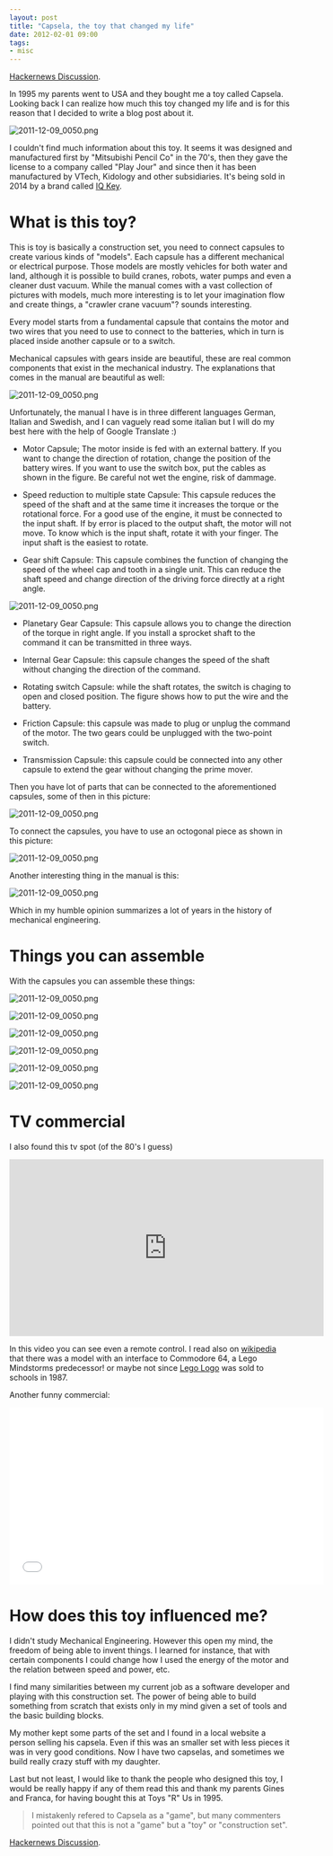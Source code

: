 ```yaml
---
layout: post
title: "Capsela, the toy that changed my life"
date: 2012-02-01 09:00
tags:
- misc
---
```


[Hackernews Discussion](https://news.ycombinator.com/item?id=8797905).

In 1995 my parents went to USA and they bought me a toy called Capsela. Looking back I can realize how much this toy changed my life and is for this reason that I decided to write a blog post about it.

![2011-12-09_0050.png](https://s3.amazonaws.com/joseoncode.com/img/capsela-01.png)

I couldn't find much information about this toy. It seems it was designed and manufactured first by "Mitsubishi Pencil Co" in the 70's, then they gave the license to a company called "Play Jour" and since then it has been manufactured by VTech, Kidology and other subsidiaries. It's being sold in 2014 by a brand called [IQ Key](http://iq-key.com/).

What is this toy?
=================

This is toy is basically a construction set, you need to connect capsules to create various kinds of "models". Each capsule has a different mechanical or electrical purpose. Those models are mostly vehicles for both water and land, although it is possible to build cranes, robots, water pumps and even a cleaner dust vacuum. While the manual comes with a vast collection of pictures with models, much more interesting is to let your imagination flow and create things, a "crawler crane vacuum"? sounds interesting.

Every model starts from a fundamental capsule that contains the motor and two wires that you need to use to connect to the batteries, which in turn is placed inside another capsule or to a switch.

Mechanical capsules with gears inside are beautiful, these are real common components that exist in the mechanical industry. The explanations that comes in the manual are beautiful as well:

![2011-12-09_0050.png](https://s3.amazonaws.com/joseoncode.com/img/capsela-02.jpg)

Unfortunately, the manual I have is in three different languages German, Italian and Swedish, and I can vaguely read some italian but I will do my best here with the help of Google Translate :)

*  Motor Capsule; The motor inside is fed with an external battery. If you want to change the direction of rotation, change the position of the battery wires. If you want to use the switch box, put the cables as shown in the figure. Be careful not wet the engine, risk of dammage.

*  Speed reduction to multiple state Capsule: This capsule reduces the speed of the shaft and at the same time it increases the torque or the rotational force. For a good use of the engine, it must be connected to the input shaft. If by error is placed to the output shaft, the motor will not move. To know which is the input shaft, rotate it with your finger. The input shaft is the easiest to rotate.

*  Gear shift Capsule: This capsule combines the function of changing the speed of the wheel cap and tooth in a single unit. This can reduce the shaft speed and change direction of the driving force directly at a right angle.

![2011-12-09_0050.png](https://s3.amazonaws.com/joseoncode.com/img/capsela-03.jpg)

*  Planetary Gear Capsule: This capsule allows you to change the direction of the torque in right angle. If you install a sprocket shaft to the command it can be transmitted in three ways.

*  Internal Gear Capsule: this capsule changes the speed of the shaft without changing the direction of the command.

*  Rotating switch Capsule: while the shaft rotates, the switch is chaging to open and closed position. The figure shows how to put the wire and the battery.

*  Friction Capsule: this capsule was made to plug or unplug the command of the motor. The two gears could be unplugged with the two-point switch.

*  Transmission Capsule: this capsule could be connected into any other capsule to extend the gear without changing the prime mover.

Then you have lot of parts that can be connected to the aforementioned capsules, some of then in this picture:

![2011-12-09_0050.png](https://s3.amazonaws.com/joseoncode.com/img/capsela-06.jpg)

To connect the capsules, you have to use an octogonal piece as shown in this picture:

![2011-12-09_0050.png](https://s3.amazonaws.com/joseoncode.com/img/capsela-04.jpg)


Another interesting thing in the manual is this:

![2011-12-09_0050.png](https://s3.amazonaws.com/joseoncode.com/img/capsela-05.jpg)

Which in my humble opinion summarizes a lot of years in the history of mechanical engineering.


Things you can assemble
=======================

With the capsules you can assemble these things:

![2011-12-09_0050.png](https://s3.amazonaws.com/joseoncode.com/img/capsela-07.jpg)

![2011-12-09_0050.png](https://s3.amazonaws.com/joseoncode.com/img/capsela-08.jpg)

![2011-12-09_0050.png](https://s3.amazonaws.com/joseoncode.com/img/capsela-09.jpg)

![2011-12-09_0050.png](https://s3.amazonaws.com/joseoncode.com/img/capsela-10.jpg)

![2011-12-09_0050.png](https://s3.amazonaws.com/joseoncode.com/img/capsela-10.jpg)

![2011-12-09_0050.png](https://s3.amazonaws.com/joseoncode.com/img/capsela-11.jpg)



TV commercial
==============

I also found this tv spot (of the 80's I guess)

<div class="video-container">
	<iframe frameborder="0" width="560" height="315" src="http://www.youtube.com/embed/xXfla5LU8gc" allowfullscreen></iframe>
</div>


In this video you can see even a remote control. I read also on [wikipedia](http://en.wikipedia.org/wiki/Capsela) that there was a model with an interface to Commodore 64, a Lego Mindstorms predecessor! or maybe not since [Lego Logo](http://www.applefritter.com/content/lego-tc-logo) was sold to schools in 1987.

Another funny commercial:

<div class="video-container">
	<iframe frameborder="0" width="560" height="315" src="//www.youtube.com/embed/jLa9wZHiqxg?list=FLiOW62diP4LzE-HdNz5TvsQ" allowfullscreen></iframe>
</div>

How does this toy influenced me?
================================

I didn't study Mechanical Engineering. However this open my mind, the freedom of being able to invent things. I learned for instance, that with certain components I could change how I used the energy of the motor and the relation between speed and power, etc.

I find many similarities between my current job as a software developer and playing with this construction set. The power of being able to build something from scratch that exists only in my mind given a set of tools and the basic building blocks.

My mother kept some parts of the set and I found in a local website a person selling his capsela. Even if this was an smaller set with less pieces it was in very good conditions. Now I have two capselas, and sometimes we build really crazy stuff with my daughter.

Last but not least, I would like to thank the people who designed this toy, I would be really happy if any of them read this and thank my parents Gines and Franca, for having bought this at Toys "R" Us in 1995.

> I mistakenly refered to Capsela as a "game", but many commenters pointed out that this is not a "game" but a "toy" or "construction set".

[Hackernews Discussion](https://news.ycombinator.com/item?id=8797905).